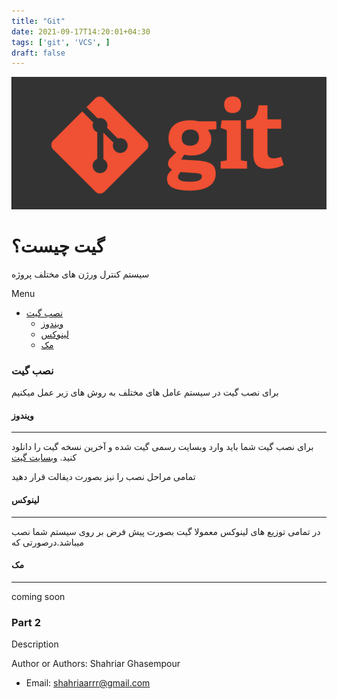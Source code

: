 ```yaml
---
title: "Git"
date: 2021-09-17T14:20:01+04:30
tags: ['git', 'VCS', ]
draft: false
---
```

!["git"](./Git/git.png)

# گیت چیست؟
سیستم کنترل ورژن های مختلف پروژه

Menu

- [نصب گیت](#نصب-گیت)
  - [ویندوز](#ویندوز)
  - [لینوکس](#لینوکس)
  - [مک](#مک)

### نصب گیت
برای نصب گیت در سیستم عامل های مختلف به روش های زیر عمل میکنیم
#### ویندوز
---
برای نصب گیت شما باید وارد وبسایت رسمی گیت شده و آخرین نسخه گیت را دانلود کنید.
[وبسایت گیت](https://git-scm.com)

تمامی مراحل نصب را نیز بصورت دیفالت قرار دهید

#### لینوکس
---
در تمامی توزیع های لینوکس معمولا گیت بصورت پیش فرض بر روی سیستم شما نصب میباشد.درصورتی که 

#### مک
---
coming soon

### Part 2
Description


Author or Authors: Shahriar Ghasempour

- Email: <shahriaarrr@gmail.com>